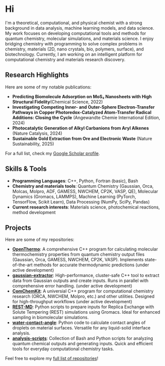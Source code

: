 # Hi

I'm a theoretical, computational, and physical chemist with a strong background in data analysis, machine learning models, and data science. My work focuses on developing computational tools and methods for quantum chemistry, molecular simulations, and materials science. I enjoy bridging chemistry with programming to solve complex problems in chemistry, materials (2D, nano crystals, bio, polymers, surface), and biotechnology. Currently, I am working on an intelligent platform for computational chemistry and materials research discovery. 

## Research Highlights

Here are some of my notable publications:

- **Predicting Biomolecule Adsorption on MoS₂ Nanosheets with High Structural Fidelity**(Chemical Science, 2022)
- **Investigating Competing Inner- and Outer-Sphere Electron-Transfer Pathways in Copper Photoredox-Catalyzed Atom-Transfer Radical Additions: Closing the Cycle** (Angewandte Chemie International Edition, 2024)
- **Photocatalytic Generation of Alkyl Carbanions from Aryl Alkenes** (Nature Catalysis, 2024)
- **Sustainable Gold Extraction from Ore and Electronic Waste** (Nature Sustainability, 2025)

For a full list, check my [Google Scholar profile](https://scholar.google.com/citations?user=yC7hLR0AAAAJ&hl=en).

## Skills & Tools

- **Programming Languages**: C++, Python, Fortran (basic), Bash
- **Chemistry and materials tools**: Quantum Chemistry (Gaussian, Orca, Molcas, Molpro, ADF, GAMESS, NWCHEM, CP2K, VASP, QE), Molecular Dynamics (Gromacs, LAMMPS), Machine Learning (PyTorch, TensorFlow, Scikit Learn), Data Processing (NumPy, SciPy, Pandas)
- **Current research interests**: Materials science, photochemical reactions, method development

## Projects

Here are some of my repositories:

- **[OpenThermo](https://github.com/lenhanpham/OpenThermo)**: A comprehensive C++ program for calculating molecular thermochemistry properties from quantum chemistry output files (Gaussian, Orca, GAMESS, NWCHEM, CP2K, VASP). Implements state-of-the-art methods for accurate thermodynamic predictions (under active development) 
- **[gaussian-extractor](https://github.com/lenhanpham/gaussian-extractor)**: High-performance, cluster-safe C++ tool to extract data from Gaussian outputs and create inputs. Runs in parallel with comprehensive error handling. (under active development)  
- **[ComChemKit](https://github.com/lenhanpham/ComChemKit)**: A universial C++ program for computational chemistry research (ORCA, NWCHEM, Molpro, etc.) and other utilities. Designed for high-throughput workflows (under active development)
- **[REST-MD](https://github.com/lenhanpham/REST-MD)**: Python scripts to prepare inputs for Replica Exchange with Solute Tempering (REST) simulations using Gromacs. Ideal for enhanced sampling in biomolecular simulations.
- **[water-contact-angle](https://github.com/lenhanpham/water-contact-angle)**: Python code to calculate contact angles of droplets on material surfaces. Versatile for any liquid-solid interface analysis.
- **[analysis-scripts](https://github.com/lenhanpham/analysis-scripts)**: Collection of Bash and Python scripts for analyzing quantum chemical outputs and generating inputs. Quick and efficient tools for everyday computational chemistry tasks. 

Feel free to explore my [full list of repositories](https://github.com/lenhanpham?tab=repositories)!
